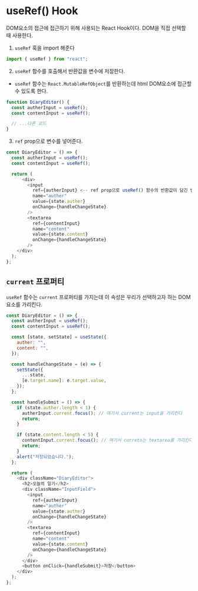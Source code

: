 # useRef() Hook

DOM요소의 접근에 접근하기 위해 사용되는 React Hook이다. DOM을 직접 선택할 때 사용한다.

1. `useRef` 훅을 import 해준다

```javascript
import { useRef } from "react";
```

2. `useRef` 함수를 호출해서 반환값을 변수에 저장한다.

- `useRef` 함수는 `React.MutableRefObject`를 반환하는데 html DOM요소에 접근할 수 있도록 한다.

```javascript
function DiaryEditor() {
  const autherInput = useRef();
  const contentInput = useRef();

  // ...다른 코드
}
```

3. `ref` prop으로 변수를 넣어준다.

```javascript
const DiaryEditor = () => {
  const autherInput = useRef();
  const contentInput = useRef();

  return (
      <div>
        <input
          ref={autherInput} <-- ref prop으로 useRef() 함수의 반환값이 담긴 변수를 할당한다 -->
          name="auther"
          value={state.auther}
          onChange={handleChangeState}
        />
        <textarea
          ref={contentInput}
          name="content"
          value={state.content}
          onChange={handleChangeState}
        />
    </div>
  );
};
```

## `current` 프로퍼티

`useRef` 함수는 `current` 프로퍼티를 가지는데 이 속성은 우리가 선택하고자 하는 DOM 요소를 가리킨다.

```javascript
const DiaryEditor = () => {
  const autherInput = useRef();
  const contentInput = useRef();

  const [state, setState] = useState({
    auther: "",
    content: "",
  });

  const handleChangeState = (e) => {
    setState({
      ...state,
      [e.target.name]: e.target.value,
    });
  };

  const handleSubmit = () => {
    if (state.auther.length < 1) {
      autherInput.current.focus(); // 여기서 current는 input을 가리킨다
      return;
    }

    if (state.content.length < 5) {
      contentInput.current.focus(); // 여기서 curretn는 textarea를 가리킨다
      return;
    }
    alert("저장되었습니다.");
  };

  return (
    <div className="DiaryEditor">
      <h2>오늘의 일기</h2>
      <div className="InputField">
        <input
          ref={autherInput}
          name="auther"
          value={state.auther}
          onChange={handleChangeState}
        />
        <textarea
          ref={contentInput}
          name="content"
          value={state.content}
          onChange={handleChangeState}
        />
      </div>
      <button onClick={handleSubmit}>저장</button>
    </div>
  );
};
```
